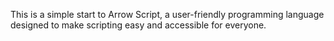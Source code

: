 This is a simple start to Arrow Script, a user-friendly programming language designed to make scripting easy and accessible for everyone.
